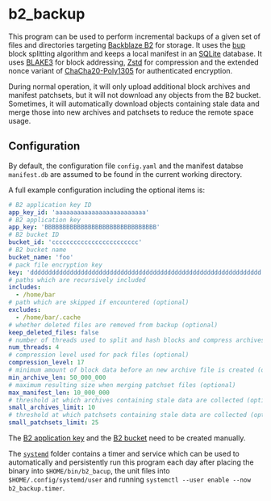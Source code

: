 # b2_backup

This program can be used to perform incremental backups of a given set of files and directories targeting [Backblaze B2](https://www.backblaze.com/b2/cloud-storage.html) for storage. It uses the [bup](https://bup.github.io) block splitting algorithm and keeps a local manifest in an [SQLite](https://www.sqlite.org) database. It uses [BLAKE3](https://github.com/BLAKE3-team/BLAKE3) for block addressing, [Zstd](https://github.com/facebook/zstd) for compression and the extended nonce variant of [ChaCha20-Poly1305](https://en.wikipedia.org/wiki/ChaCha20-Poly1305) for authenticated encryption.

During normal operation, it will only upload additional block archives and manifest patchsets, but it will not download any objects from the B2 bucket. Sometimes, it will automatically download objects containing stale data and merge those into new archives and patchsets to reduce the remote space usage.

## Configuration

By default, the configuration file `config.yaml` and the manifest databse `manifest.db` are assumed to be found in the current working directory.

A full example configuration including the optional items is:

```yaml
# B2 application key ID
app_key_id: 'aaaaaaaaaaaaaaaaaaaaaaaaa'
# B2 application key
app_key: 'BBBBBBBBBBBBBBBBBBBBBBBBBBBBBBB'
# B2 bucket ID
bucket_id: 'cccccccccccccccccccccccc'
# B2 bucket name
bucket_name: 'foo'
# pack file encryption key
key: 'dddddddddddddddddddddddddddddddddddddddddddddddddddddddddddddddd'
# paths which are recursively included
includes:
  - /home/bar
# path which are skipped if encountered (optional)
excludes:
  - /home/bar/.cache
# whether deleted files are removed from backup (optional)
keep_deleted_files: false
# number of threads used to split and hash blocks and compress archives (optional)
num_threads: 4
# compression level used for pack files (optional)
compression_level: 17
# minimum amount of block data before an new archive file is created (optional)
min_archive_len: 50_000_000
# maximum resulting size when merging patchset files (optional)
max_manifest_len: 10_000_000
# threshold at which archives containing stale data are collected (optional)
small_archives_limit: 10
# threshold at which patchsets containing stale data are collected (optional)
small_patchsets_limit: 25
```

The [B2 application key](https://www.backblaze.com/b2/docs/application_keys.html) and the [B2 bucket](https://www.backblaze.com/b2/docs/buckets.html) need to be created manually.

The [`systemd`](systemd) folder contains a timer and service which can be used to automatically and persistently run this program each day after placing the binary into `$HOME/bin/b2_bacup`, the unit files into `$HOME/.config/systemd/user` and running `systemctl --user enable --now b2_backup.timer`.

